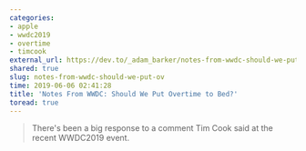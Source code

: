 ```yaml
---
categories:
- apple
- wwdc2019
- overtime
- timcook
external_url: https://dev.to/_adam_barker/notes-from-wwdc-should-we-put-overtime-to-bed-15e1
shared: true
slug: notes-from-wwdc-should-we-put-ov
time: 2019-06-06 02:41:28
title: 'Notes From WWDC: Should We Put Overtime to Bed?'
toread: true
---
```


> There's been a big response to a comment Tim Cook said at the recent WWDC2019 event.